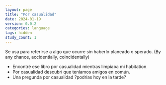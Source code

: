 ```yaml
---
layout: page
title: "Por casualidad"
date: 2024-01-19
version: 0.0.2
categories: language
tags: hidden
study_count: 1
---
```


Se usa para referirse a algo que ocurre sin haberlo planeado o sperado. (By any chance, accidentially, coincidentally)

- Encontré ese libro por casualidad mientras limpiaba mi habitation.
- Por casualidad descubrí que teníamos amigos en común.
- Una pregunda por casualidad ?podrias hoy en la tarde?
